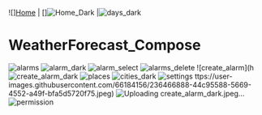 
![][Home](https://user-images.githubusercontent.com/66184156/236467624-e6777633-3db9-48eb-bf19-28d2c4f80481.jpeg) | []![Home_Dark](https://user-images.githubusercontent.com/66184156/236467647-e2f55a38-bcac-41b3-b6ab-1e55299039f7.jpeg) |![days_dark](https://user-images.githubusercontent.com/66184156/236467610-61b06c52-50a9-41ae-807d-e5b427d60cc8.jpeg)
# WeatherForecast_Compose
![alarms](https://user-images.githubusercontent.com/66184156/236466828-62774246-1762-48eb-80a4-34c670e76ecf.jpeg)
![alarm_dark](https://user-images.githubusercontent.com/66184156/236466809-ce977ad3-e820-42d0-b68f-efb09a62668a.jpeg)
![alarm_select](https://user-images.githubusercontent.com/66184156/236466823-eebc431b-e2ef-4f6d-a364-e21589f6fb13.jpeg)
![alarms_delete](https://user-images.githubusercontent.com/66184156/236466845-1ade95c2-3228-44b1-b716-dc193d3981f5.jpeg)
![create_alarm](h![create_alarm_dark](https://user-images.githubusercontent.com/66184156/236468058-8bd7d68b-b0a6-48d9-8994-12aa5559876a.jpeg)
![places](https://user-images.githubusercontent.com/66184156/236467875-42075397-c7d2-4fbf-8347-0ecff221d5bb.jpeg)
![cities_dark](https://user-images.githubusercontent.com/66184156/236466860-ebaa17e8-524a-4de2-b9a2-7f9ff963cf27.jpeg)
![settings](https://user-images.githubusercontent.com/66184156/236468070-c68b589c-787f-4140-b9c6-08ed165069fc.jpeg)
ttps://user-images.githubusercontent.com/66184156/236466888-44c95588-5669-4552-a49f-bfa5d5720f75.jpeg)
![Uploading create_alarm_dark.jpeg…]()
![permission](https://user-images.githubusercontent.com/66184156/236467872-26fc7e54-f910-4672-84f6-1575e76f3b19.jpeg)
